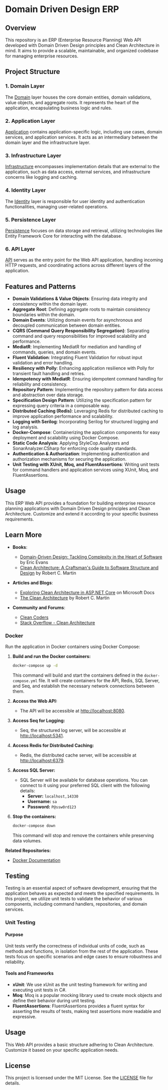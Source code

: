 # Domain Driven Design ERP


## Overview

This repository is an ERP (Enterprise Resource Planning) Web API developed with Domain Driven Design principles and Clean Architecture in mind. It aims to provide a scalable, maintainable, and organized codebase for managing enterprise resources.

## Project Structure

### 1. Domain Layer

The [Domain](./Domain) layer houses the core domain entities, domain validations, value objects, and aggregate roots. It represents the heart of the application, encapsulating business logic and rules.

### 2. Application Layer

[Application](./Application) contains application-specific logic, including use cases, domain services, and application services. It acts as an intermediary between the domain layer and the infrastructure layer.

### 3. Infrastructure Layer

[Infrastructure](./Infrastructure) encompasses implementation details that are external to the application, such as data access, external services, and infrastructure concerns like logging and caching.

### 4. Identity Layer

The [Identity](./Identity) layer is responsible for user identity and authentication functionalities, managing user-related operations.

### 5. Persistence Layer

[Persistence](./Persistence) focuses on data storage and retrieval, utilizing technologies like Entity Framework Core for interacting with the database.

### 6. API Layer

[API](./API) serves as the entry point for the Web API application, handling incoming HTTP requests, and coordinating actions across different layers of the application.


## Features and Patterns

- **Domain Validations & Value Objects**: Ensuring data integrity and consistency within the domain layer.
- **Aggregate Root**: Defining aggregate roots to maintain consistency boundaries within the domain.
- **Domain Events**: Utilizing domain events for asynchronous and decoupled communication between domain entities.
- **CQRS (Command Query Responsibility Segregation)**: Separating command and query responsibilities for improved scalability and performance.
- **MediatR**: Implementing MediatR for mediation and handling of commands, queries, and domain events.
- **Fluent Validation**: Integrating Fluent Validation for robust input validation and error handling.
- **Resiliency with Polly**: Enhancing application resilience with Polly for transient fault handling and retries.
- **Idempotency with MediatR**: Ensuring idempotent command handling for reliability and consistency.
- **Repository Pattern**: Implementing the repository pattern for data access and abstraction over data storage.
- **Specification Design Pattern**: Utilizing the specification pattern for expressing query criteria in a composable way.
- **Distributed Caching (Redis)**: Leveraging Redis for distributed caching to improve application performance and scalability.
- **Logging with Serilog**: Incorporating Serilog for structured logging and log analysis.
- **Docker-Compose**: Containerizing the application components for easy deployment and scalability using Docker Compose.
- **Static Code Analysis**: Applying StyleCop.Analyzers and SonarAnalyzer.CSharp for enforcing code quality standards.
- **Authentication & Authorization**: Implementing authentication and authorization mechanisms for securing the application.
- **Unit Testing with XUnit, Moq, and FluentAssertions**: Writing unit tests for command handlers and application services using XUnit, Moq, and FluentAssertions.

## Usage

This ERP Web API provides a foundation for building enterprise resource planning applications with Domain Driven Design principles and Clean Architecture. Customize and extend it according to your specific business requirements.

## Learn More

- **Books**:
  - [Domain-Driven Design: Tackling Complexity in the Heart of Software](https://www.amazon.com/Domain-Driven-Design-Tackling-Complexity-Software/dp/0321125215) by Eric Evans
  - [Clean Architecture: A Craftsman's Guide to Software Structure and Design](https://www.amazon.com/Clean-Architecture-Craftsmans-Software-Structure/dp/0134494164) by Robert C. Martin

- **Articles and Blogs**:
  - [Exploring Clean Architecture in ASP.NET Core](https://docs.microsoft.com/en-us/dotnet/architecture/modern-web-apps-azure/common-web-application-architectures#clean-architecture) on Microsoft Docs
  - [The Clean Architecture](https://blog.cleancoder.com/uncle-bob/2012/08/13/the-clean-architecture.html) by Robert C. Martin

- **Community and Forums**:
  - [Clean Coders](https://cleancoders.com/)
  - [Stack Overflow - Clean Architecture](https://stackoverflow.com/questions/tagged/clean-architecture)

### Docker

Run the application in Docker containers using Docker Compose:

1. **Build and run the Docker containers:**

    ```bash
    docker-compose up -d
    ```

   This command will build and start the containers defined in the `docker-compose.yml` file. It will create containers for the API, Redis, SQL Server, and Seq, and establish the necessary network connections between them.

2. **Access the Web API:**

   - The API will be accessible at [http://localhost:8080](http://localhost:8080).

3. **Access Seq for Logging:**

   - Seq, the structured log server, will be accessible at [http://localhost:5341](http://localhost:5341).

4. **Access Redis for Distributed Caching:**

   - Redis, the distributed cache server, will be accessible at [http://localhost:6379](http://localhost:6379).

5. **Access SQL Server:**

   - SQL Server will be available for database operations. You can connect to it using your preferred SQL client with the following details:
     - **Server:** `localhost,14330`
     - **Username:** `sa`
     - **Password:** `P@ssw0rd123`

6. **Stop the containers:**

    ```bash
    docker-compose down
    ```

   This command will stop and remove the containers while preserving data volumes.

**Related Repositories:**
- [Docker Documentation](https://docs.docker.com/)


## Testing

Testing is an essential aspect of software development, ensuring that the application behaves as expected and meets the specified requirements. In this project, we utilize unit tests to validate the behavior of various components, including command handlers, repositories, and domain services.

### Unit Testing

#### Purpose

Unit tests verify the correctness of individual units of code, such as methods and functions, in isolation from the rest of the application. These tests focus on specific scenarios and edge cases to ensure robustness and reliability.

#### Tools and Frameworks

- **xUnit**: We use xUnit as the unit testing framework for writing and executing unit tests in C#.
- **Moq**: Moq is a popular mocking library used to create mock objects and define their behavior during unit testing.
- **FluentAssertions**: FluentAssertions provides a fluent syntax for asserting the results of tests, making test assertions more readable and expressive.

## Usage

This Web API provides a basic structure adhering to Clean Architecture. Customize it based on your specific application needs.

## License

This project is licensed under the MIT License. See the [LICENSE](https://github.com/mohamedelareeg/DomainDrivenERP/blob/master/LICENSE) file for details.

